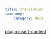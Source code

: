 ```yaml
---
title: Translation
taxonomy:
    category: docs
---
```


[plugin:insert-content](/_partials/translation?mediapro|plg_system_zoo_zlelements_mediapro)
